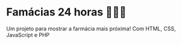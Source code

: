 # Famácias 24 horas 🏋🏽‍♂️
Um projeto para mostrar a farmácia mais próxima! Com HTML, CSS, JavaScript e PHP
<br>
